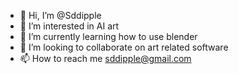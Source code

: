 - 👋 Hi, I’m @Sddipple
- 👀 I’m interested in AI art
- 🌱 I’m currently learning how to use blender
- 💞️ I’m looking to collaborate on art related software
- 📫 How to reach me sddipple@gmail.com 

<!---
Sddipple/Sddipple is a ✨ special ✨ repository because its `README.md` (this file) appears on your GitHub profile.
You can click the Preview link to take a look at your changes.
--->

